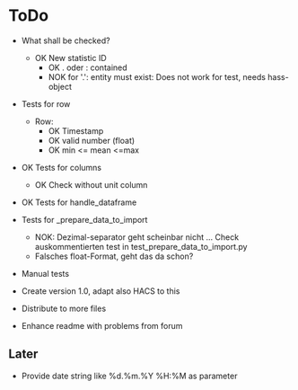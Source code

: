 # ToDo

- What shall be checked?
  - OK New statistic ID
    - OK . oder : contained
    - NOK for '.': entity must exist: Does not work for test, needs hass-object
- Tests for row
  - Row:
    - OK Timestamp
    - OK valid number (float)
    - OK min <= mean <=max
- OK Tests for columns
    - OK Check without unit column
- OK Tests for handle_dataframe
- Tests for _prepare_data_to_import
    - NOK: Dezimal-separator geht scheinbar nicht ... Check auskommentierten test in test_prepare_data_to_import.py
    - Falsches float-Format, geht das da schon?

- Manual tests
- Create version 1.0, adapt also HACS to this

- Distribute to more files
- Enhance readme with problems from forum

## Later

- Provide date string like %d.%m.%Y %H:%M as parameter